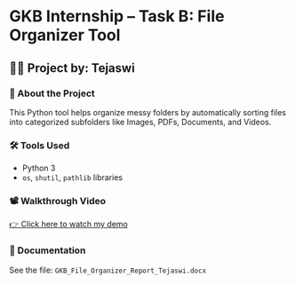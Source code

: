 # GKB Internship – Task B: File Organizer Tool

## 👩‍💻 Project by: Tejaswi

### 📄 About the Project
This Python tool helps organize messy folders by automatically sorting files into categorized subfolders like Images, PDFs, Documents, and Videos.

### 🛠 Tools Used
- Python 3
- `os`, `shutil`, `pathlib` libraries

### 📽 Walkthrough Video
[👉 Click here to watch my demo](https://www.youtube.com/watch?v=https://youtube.com/shorts/ho429HYQnRs?si=NQ4Es5A-QGmWWD0p)

### 📄 Documentation
See the file: `GKB_File_Organizer_Report_Tejaswi.docx`
